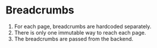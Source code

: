 Breadcrumbs
==========

1. For each page, breadcrumbs are hardcoded separately.
2. There is only one immutable way to reach each page.
3. The breadcrumbs are passed from the backend. 